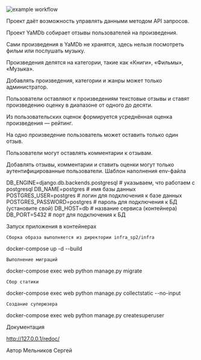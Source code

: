 ![example workflow](https://github.com/greysn/yamdb_final/actions/workflows/yamdb_workflow.yaml/badge.svg)

Проект даёт возможность управлять данными методом API запросов.

Проект YaMDb собирает отзывы пользователей на произведения.

Сами произведения в YaMDb не хранятся, здесь нельзя посмотреть фильм или послушать музыку.

Произведения делятся на категории, такие как «Книги», «Фильмы», «Музыка». 


Добавлять произведения, категории и жанры может только администратор.

Пользователи оставляют к произведениям текстовые отзывы и ставят произведению оценку в диапазоне от одного до десяти.

Из пользовательских оценок формируется усреднённая оценка произведения — рейтинг.

На одно произведение пользователь может оставить только один отзыв.

Пользователи могут оставлять комментарии к отзывам.

Добавлять отзывы, комментарии и ставить оценки могут только аутентифицированные пользователи.
Шаблон наполнения env-файла

DB_ENGINE=django.db.backends.postgresql # указываем, что работаем с postgresql
DB_NAME=postgres # имя базы данных
POSTGRES_USER=postgres # логин для подключения к базе данных
POSTGRES_PASSWORD=postgres # пароль для подключения к БД (установите свой)
DB_HOST=db # название сервиса (контейнера)
DB_PORT=5432 # порт для подключения к БД

Запуск приложения в контейнерах

    Сборка образа выполняется из директории infra_sp2/infra

docker-compose up -d --build 

    Выполнение миграций

docker-compose exec web python manage.py migrate

    Сбор статики

docker-compose exec web python manage.py collectstatic --no-input

    Создание суперюзера

docker-compose exec web python manage.py createsuperuser

Документация

http://127.0.0.1/redoc/

Автор
Мельников Сергей